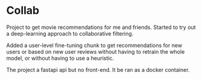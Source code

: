 # Collab
Project to get movie recommendations for me and friends. Started to try out a deep-learning approach to collaborative filtering.

Added a user-level fine-tuning chunk to get recommendations for new users or based on new user reviews without having to retrain the whole model, or without having to use a heuristic.

The project a fastapi api but no front-end. It be ran as a docker container.
